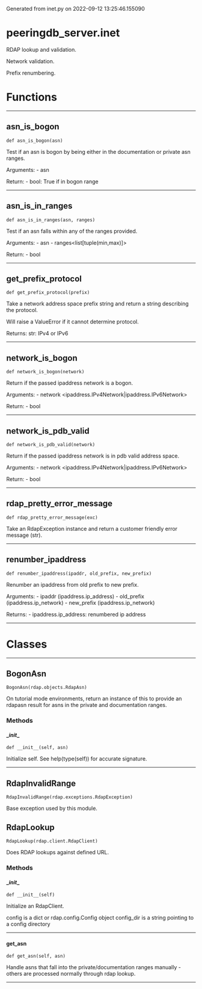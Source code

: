 Generated from inet.py on 2022-09-12 13:25:46.155090

# peeringdb_server.inet

RDAP lookup and validation.

Network validation.

Prefix renumbering.

# Functions
---

## asn_is_bogon
`def asn_is_bogon(asn)`

Test if an asn is bogon by being either in the documentation
or private asn ranges.

Arguments:
    - asn<int>

Return:
    - bool: True if in bogon range

---
## asn_is_in_ranges
`def asn_is_in_ranges(asn, ranges)`

Test if an asn falls within any of the ranges provided.

Arguments:
    - asn<int>
    - ranges<list[tuple(min,max)]>

Return:
    - bool

---
## get_prefix_protocol
`def get_prefix_protocol(prefix)`

Take a network address space prefix string and return
a string describing the protocol.

Will raise a ValueError if it cannot determine protocol.

Returns:
    str: IPv4 or IPv6

---
## network_is_bogon
`def network_is_bogon(network)`

Return if the passed ipaddress network is a bogon.

Arguments:
    - network <ipaddress.IPv4Network|ipaddress.IPv6Network>

Return:
    - bool

---
## network_is_pdb_valid
`def network_is_pdb_valid(network)`

Return if the passed ipaddress network is in pdb valid
address space.

Arguments:
    - network <ipaddress.IPv4Network|ipaddress.IPv6Network>

Return:
    - bool

---
## rdap_pretty_error_message
`def rdap_pretty_error_message(exc)`

Take an RdapException instance and return a customer friendly
error message (str).

---
## renumber_ipaddress
`def renumber_ipaddress(ipaddr, old_prefix, new_prefix)`

Renumber an ipaddress from old prefix to new prefix.

Arguments:
    - ipaddr (ipaddress.ip_address)
    - old_prefix (ipaddress.ip_network)
    - new_prefix (ipaddress.ip_network)

Returns:
    - ipaddress.ip_address: renumbered ip address

---
# Classes
---

## BogonAsn

```
BogonAsn(rdap.objects.RdapAsn)
```

On tutorial mode environments, return an instance
of this to provide an rdapasn result for asns in the
private and documentation ranges.


### Methods

#### \__init__
`def __init__(self, asn)`

Initialize self.  See help(type(self)) for accurate signature.

---

## RdapInvalidRange

```
RdapInvalidRange(rdap.exceptions.RdapException)
```

Base exception used by this module.


## RdapLookup

```
RdapLookup(rdap.client.RdapClient)
```

Does RDAP lookups against defined URL.


### Methods

#### \__init__
`def __init__(self)`

Initialize an RdapClient.

config is a dict or rdap.config.Config object
config_dir is a string pointing to a config directory

---
#### get_asn
`def get_asn(self, asn)`

Handle asns that fall into the private/documentation ranges
manually - others are processed normally through rdap lookup.

---
